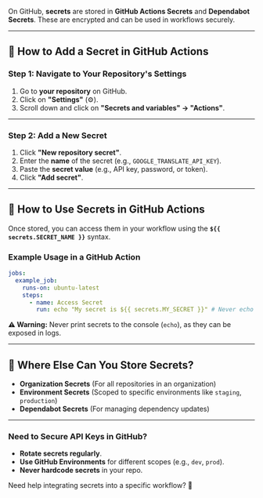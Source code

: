 On GitHub, **secrets** are stored in **GitHub Actions Secrets** and **Dependabot Secrets**. These are encrypted and can be used in workflows securely.

---

## **🔹 How to Add a Secret in GitHub Actions**
### **Step 1: Navigate to Your Repository's Settings**
1. Go to **your repository** on GitHub.
2. Click on **"Settings"** (⚙️).
3. Scroll down and click on **"Secrets and variables" → "Actions"**.

---

### **Step 2: Add a New Secret**
1. Click **"New repository secret"**.
2. Enter the **name** of the secret (e.g., `GOOGLE_TRANSLATE_API_KEY`).
3. Paste the **secret value** (e.g., API key, password, or token).
4. Click **"Add secret"**.

---

## **🔹 How to Use Secrets in GitHub Actions**
Once stored, you can access them in your workflow using the **`${{ secrets.SECRET_NAME }}`** syntax.

### **Example Usage in a GitHub Action**
```yaml
jobs:
  example_job:
    runs-on: ubuntu-latest
    steps:
      - name: Access Secret
        run: echo "My secret is ${{ secrets.MY_SECRET }}" # Never echo secrets in real workflows!
```

**⚠️ Warning:** Never print secrets to the console (`echo`), as they can be exposed in logs.

---

## **🔹 Where Else Can You Store Secrets?**
- **Organization Secrets** (For all repositories in an organization)
- **Environment Secrets** (Scoped to specific environments like `staging`, `production`)
- **Dependabot Secrets** (For managing dependency updates)

---

### **Need to Secure API Keys in GitHub?**
- **Rotate secrets regularly**.
- **Use GitHub Environments** for different scopes (e.g., `dev`, `prod`).
- **Never hardcode secrets** in your repo.

Need help integrating secrets into a specific workflow? 🚀
